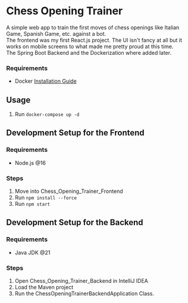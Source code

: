 # Chess Opening Trainer
A simple web app to train the first moves of chess openings like Italian Game, Spanish Game, etc. against a bot. <br /> 
The frontend was my first React.js project. The UI isn't fancy at all but it works on mobile screens to what made me pretty proud at this time. <br />
The Spring Boot Backend and the Dockerization where added later.

### Requirements
- Docker [Installation Guide](https://docs.docker.com/engine/install/)

## Usage
1. Run `docker-compose up -d`

## Development Setup for the Frontend

### Requirements
- Node.js @16

### Steps
1. Move into Chess_Opening_Trainer_Frontend
2. Run `npm install --force`
3. Run `npm start`

## Development Setup for the Backend

### Requirements 
- Java JDK @21

### Steps
1. Open Chess_Opening_Trainer_Backend in IntelliJ IDEA
2. Load the Maven project
3. Run the ChessOpeningTrainerBackendApplication Class.